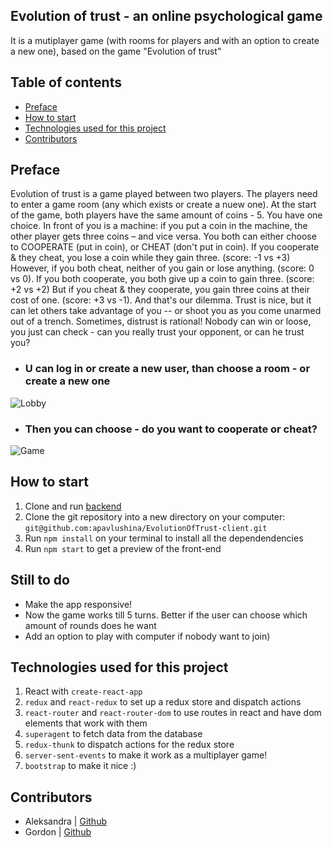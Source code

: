 ## Evolution of trust - an online psychological game

It is a mutiplayer game (with rooms for players and with an option to create a new one), based on the game "Evolution of trust"

## Table of contents

- [Preface](#Preface)
- [How to start](#How-to-start)
- [Technologies used for this project](#Technologies-used-for-this-project)
- [Contributors](#Contributors)

## Preface

Evolution of trust is a game played between two players.
The players need to enter a game room (any which exists or create a nuew one). At the start of the game, both players have the same amount of coins - 5. 
You have one choice. In front of you is a machine: if you put a coin in the machine, the other player gets three coins – and vice versa. You both can either choose to COOPERATE (put in coin), or CHEAT (don't put in coin).
If you cooperate & they cheat, you lose a coin while they gain three. (score: -1 vs +3) However, if you both cheat, neither of you gain or lose anything. (score: 0 vs 0).
If you both cooperate, you both give up a coin to gain three. (score: +2 vs +2) But if you cheat & they cooperate, you gain three coins at their cost of one. (score: +3 vs -1).
And that's our dilemma. Trust is nice, but it can let others take advantage of you -- or shoot you as you come unarmed out of a trench. Sometimes, distrust is rational!
Nobody can win or loose, you just can check - can you really trust your opponent, or can he trust you?


- ### U can log in or create a new user, than choose a room - or create a new one

![Lobby](https://i.ibb.co/17g0w8b/1.png)

- ### Then you can choose - do you want to cooperate or cheat?

![Game](https://i.ibb.co/FYCZScY/2.png)


## How to start

1. Clone and run [backend](https://github.com/apavlushina/game-server) 
2. Clone the git repository into a new directory on your computer: `git@github.com:apavlushina/EvolutionOfTrust-client.git`
3. Run `npm install` on your terminal to install all the dependendencies
4. Run `npm start` to get a preview of the front-end

## Still to do

- Make the app responsive!
- Now the game works till 5 turns. Better if the user can choose which amount of rounds does he want
- Add an option to play with computer if nobody want to join)

## Technologies used for this project

1. React with `create-react-app`
2. `redux` and `react-redux` to set up a redux store and dispatch actions
3. `react-router` and `react-router-dom` to use routes in react and have dom elements that work with them
4. `superagent` to fetch data from the database
5. `redux-thunk` to dispatch actions for the redux store
6. `server-sent-events` to make it work as a multiplayer game!
7. `bootstrap` to make it nice :)

## Contributors

- Aleksandra | [Github](https://github.com/apavlushina)
- Gordon | [Github](https://github.com/sssgordon)
